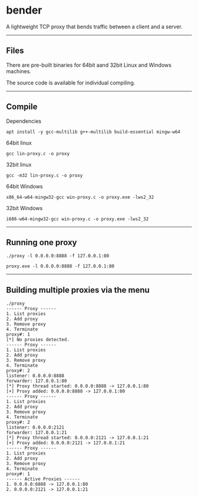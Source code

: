 # bender
A lightweight TCP proxy that bends traffic between a client and a server.

---
## Files
There are pre-built binaries for 64bit aand 32bit Linux and Windows machines.

The source code is available for individual compiling.

---
## Compile

Dependencies
```
apt install -y gcc-multilib g++-multilib build-essential mingw-w64
```

64bit linux
```
gcc lin-proxy.c -o proxy
```

32bit linux
```
gcc -m32 lin-proxy.c -o proxy
```

64bit Windows
```
x86_64-w64-mingw32-gcc win-proxy.c -o proxy.exe -lws2_32
```

32bit Windows
```
i686-w64-mingw32-gcc win-proxy.c -o proxy.exe -lws2_32
```

---
## Running one proxy
```
./proxy -l 0.0.0.0:8888 -f 127.0.0.1:80

proxy.exe -l 0.0.0.0:8888 -f 127.0.0.1:80
```

---
## Building multiple proxies via the menu
```
./proxy     
------ Proxy ------
1. List proxies
2. Add proxy
3. Remove proxy
4. Terminate
proxy#: 1
[*] No proxies detected.
------ Proxy ------
1. List proxies
2. Add proxy
3. Remove proxy
4. Terminate
proxy#: 2
listener: 0.0.0.0:8888
forwarder: 127.0.0.1:80
[*] Proxy thread started: 0.0.0.0:8888 -> 127.0.0.1:80
[+] Proxy added: 0.0.0.0:8888 -> 127.0.0.1:80
------ Proxy ------
1. List proxies
2. Add proxy
3. Remove proxy
4. Terminate
proxy#: 2
listener: 0.0.0.0:2121
forwarder: 127.0.0.1:21
[*] Proxy thread started: 0.0.0.0:2121 -> 127.0.0.1:21
[+] Proxy added: 0.0.0.0:2121 -> 127.0.0.1:21
------ Proxy ------
1. List proxies
2. Add proxy
3. Remove proxy
4. Terminate
proxy#: 1	
------ Active Proxies ------
1. 0.0.0.0:8888 -> 127.0.0.1:80
2. 0.0.0.0:2121 -> 127.0.0.1:21
```
